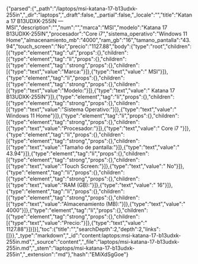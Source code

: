 {"parsed":{"_path":"/laptops/msi-katana-17-b13udxk-255in","_dir":"laptops","_draft":false,"_partial":false,"_locale":"","title":"Katana 17 B13UDXK-255IN — MSI","description":"","num":"","marca":"MSI","modelo":"Katana 17 B13UDXK-255IN","procesador":"Core i7","sistema_operativo":"Windows 11 Home","almacenamiento_mb":"4000","ram_gb":"16","tamano_pantalla":"43.94","touch_screen":"No","precio":"1127.88","body":{"type":"root","children":[{"type":"element","tag":"ul","props":{},"children":[{"type":"element","tag":"li","props":{},"children":[{"type":"element","tag":"strong","props":{},"children":[{"type":"text","value":"Marca:"}]},{"type":"text","value":" MSI"}]},{"type":"element","tag":"li","props":{},"children":[{"type":"element","tag":"strong","props":{},"children":[{"type":"text","value":"Modelo:"}]},{"type":"text","value":" Katana 17 B13UDXK-255IN"}]},{"type":"element","tag":"li","props":{},"children":[{"type":"element","tag":"strong","props":{},"children":[{"type":"text","value":"Sistema Operativo:"}]},{"type":"text","value":" Windows 11 Home"}]},{"type":"element","tag":"li","props":{},"children":[{"type":"element","tag":"strong","props":{},"children":[{"type":"text","value":"Procesador:"}]},{"type":"text","value":" Core i7 "}]},{"type":"element","tag":"li","props":{},"children":[{"type":"element","tag":"strong","props":{},"children":[{"type":"text","value":"Tamaño de pantalla:"}]},{"type":"text","value":" 43.94"}]},{"type":"element","tag":"li","props":{},"children":[{"type":"element","tag":"strong","props":{},"children":[{"type":"text","value":"Touch Screen:"}]},{"type":"text","value":" No"}]},{"type":"element","tag":"li","props":{},"children":[{"type":"element","tag":"strong","props":{},"children":[{"type":"text","value":"RAM (GB):"}]},{"type":"text","value":" 16"}]},{"type":"element","tag":"li","props":{},"children":[{"type":"element","tag":"strong","props":{},"children":[{"type":"text","value":"Almacenamiento (MB):"}]},{"type":"text","value":" 4000"}]},{"type":"element","tag":"li","props":{},"children":[{"type":"element","tag":"strong","props":{},"children":[{"type":"text","value":"Precio:"}]},{"type":"text","value":" 1127.88"}]}]}],"toc":{"title":"","searchDepth":2,"depth":2,"links":[]}},"_type":"markdown","_id":"content:laptops:msi-katana-17-b13udxk-255in.md","_source":"content","_file":"laptops/msi-katana-17-b13udxk-255in.md","_stem":"laptops/msi-katana-17-b13udxk-255in","_extension":"md"},"hash":"EMiXdSgGoe"}